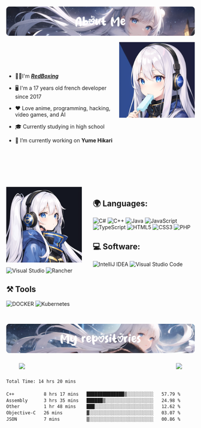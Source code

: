 ![](banner1.png)

<img align="right" width="40%" src="./waifu1.png">
<br>
<br>
<br>
<br>

- 👨‍💻I'm [***RedBoxing***](https://redboxing.fr)
  
- 🖥️ I'm a 17 years old french developer since 2017

- ❤️ Love anime, programming, hacking, video games, and AI

- 🎓 Currently studying in high school
  
- 🔭 I’m currently working on **Yume Hikari**

<br/>
<br/>
<br/>
<br/>
<br/>
<br/>

<img align="left" width="40%" src="./waifu2.png" style="padding-right: 30px">

## 🌍 Languages:
![C#](https://img.shields.io/badge/c%23-%23239120.svg?style=for-the-badge&logo=c-sharp&logoColor=white)
![C++](https://img.shields.io/badge/c++-%2300599C.svg?style=for-the-badge&logo=c%2B%2B&logoColor=white)
![Java](https://img.shields.io/badge/java-%23ED8B00.svg?style=for-the-badge&logo=java&logoColor=white)
![JavaScript](https://img.shields.io/badge/javascript-%23323330.svg?style=for-the-badge&logo=javascript&logoColor=%23F7DF1E)
![TypeScript](https://img.shields.io/badge/typescript-%23007ACC.svg?style=for-the-badge&logo=typescript&logoColor=white)
![HTML5](https://img.shields.io/badge/html5-%23E34F26.svg?style=for-the-badge&logo=html5&logoColor=white)
![CSS3](https://img.shields.io/badge/css3-%231572B6.svg?style=for-the-badge&logo=css3&logoColor=white)
![PHP](https://img.shields.io/badge/PHP-777BB4?style=for-the-badge&logo=php&logoColor=white)

## 💻 Software:
![IntelliJ IDEA](https://img.shields.io/badge/IntelliJIDEA-000000.svg?style=for-the-badge&logo=intellij-idea&logoColor=white)
![Visual Studio Code](https://img.shields.io/badge/Visual%20Studio%20Code-0078d7.svg?style=for-the-badge&logo=visual-studio-code&logoColor=white)
![Visual Studio](https://img.shields.io/badge/Visual%20Studio-5C2D91.svg?style=for-the-badge&logo=visual-studio&logoColor=white)
![Rancher](https://img.shields.io/badge/rancher-%230075A8.svg?style=for-the-badge&logo=rancher&logoColor=white)

## ⚒ Tools 
![DOCKER](https://img.shields.io/badge/Docker-2CA5E0?style=for-the-badge&logo=docker&logoColor=white)
![Kubernetes](https://img.shields.io/badge/kubernetes-%23326ce5.svg?style=for-the-badge&logo=kubernetes&logoColor=white)

<br />

![](banner2.png)

<div style="display: flex; justify-content: center;"> 

<img width="400px" style="margin:10px;" src="https://github-readme-stats.vercel.app/api?username=RedBoxing&count_private=true&show_icons=true&theme=tokyonight">

<img style="margin:10px;" src="https://github-readme-stats.vercel.app/api/top-langs/?username=RedBoxing&layout=compact&theme=tokyonight">

</div>

<!--START_SECTION:waka-->

```txt
Total Time: 14 hrs 20 mins

C++           8 hrs 17 mins   ██████████████▒░░░░░░░░░░   57.79 %
Assembly      3 hrs 35 mins   ██████▒░░░░░░░░░░░░░░░░░░   24.98 %
Other         1 hr 48 mins    ███░░░░░░░░░░░░░░░░░░░░░░   12.62 %
Objective-C   26 mins         ▓░░░░░░░░░░░░░░░░░░░░░░░░   03.07 %
JSON          7 mins          ▒░░░░░░░░░░░░░░░░░░░░░░░░   00.86 %
```

<!--END_SECTION:waka-->
